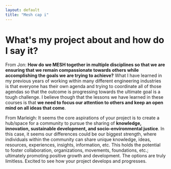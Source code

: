 ```yaml
---
layout: default
title: "Mesh cap i"
---
```


# What's my project about and how do I say it?

From Jon: **How do we MESH together in multiple disciplines so that we are ensuring that we remain compassionate towards others while accomplishing the goals we are trying to achieve?**  What I have learned in my previous years of working within many different engineering industries is that everyone has their own agenda and trying to coordinate all of those agendas so that the outcome is progressing towards the ultimate goal is a tough challenge.   I believe though that the lessons we have learned in these courses is that **we need to focus our attention to others and keep an open mind on all ideas that come**. 


From Marleigh: It seems the core aspirations of your project is to create a hub/space for a community to pursue the sharing of **knowledge, innovation, sustainable development, and socio-environmental justice**. In this case, it seems our differences could be our biggest strength, where individuals within the community can share unique knowledge, ideas, resources, experiences, insights, information, etc. This holds the potential to foster collaboration, organizations, movements, foundations, etc.; ultimately promoting positive growth and development. The options are truly limitless. Excited to see how your project develops and progresses. 